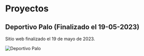 # Proyectos

## Deportivo Palo (Finalizado el 19-05-2023)

Sitio web finalizado el 19 de mayo de 2023.

![Deportivo Palo](https://github.com/Anconita/Proyectos/assets/99112245/086eb816-5023-4500-b65d-572220df9991)
